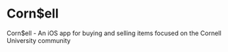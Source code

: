 # Corn$ell
Corn$ell - An iOS app for buying and selling items focused on the Cornell University community
